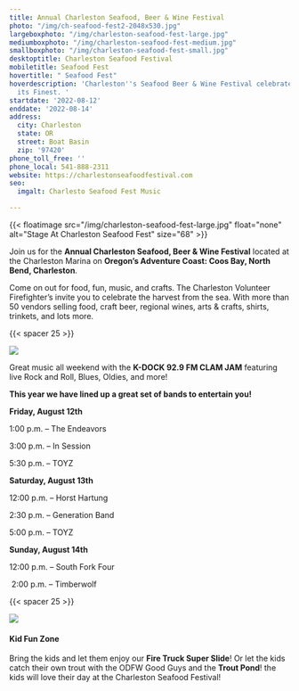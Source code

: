 ```yaml
---
title: Annual Charleston Seafood, Beer & Wine Festival
photo: "/img/ch-seafood-fest2-2048x530.jpg"
largeboxphoto: "/img/charleston-seafood-fest-large.jpg"
mediumboxphoto: "/img/charleston-seafood-fest-medium.jpg"
smallboxphoto: "/img/charleston-seafood-fest-small.jpg"
desktoptitle: Charleston Seafood Festival
mobiletitle: Seafood Fest
hovertitle: " Seafood Fest"
hoverdescription: 'Charleston''s Seafood Beer & Wine Festival celebrates Seafood at
  its Finest. '
startdate: '2022-08-12'
enddate: '2022-08-14'
address:
  city: Charleston
  state: OR
  street: Boat Basin
  zip: '97420'
phone_toll_free: ''
phone_local: 541-888-2311
website: https://charlestonseafoodfestival.com
seo:
  imgalt: Charlesto Seafood Fest Music

---
```

{{< floatimage src="/img/charleston-seafood-fest-large.jpg" float="none" alt="Stage At Charleston Seafood Fest" size="68" >}}

Join us for the **Annual Charleston Seafood, Beer & Wine Festival** located at the Charleston Marina on **Oregon’s Adventure Coast: Coos Bay, North Bend, Charleston**.

Come on out for food, fun, music, and crafts. The Charleston Volunteer Firefighter’s invite you to celebrate the harvest from the sea.  With more than 50 vendors selling food, craft beer, regional wines, arts & crafts, shirts, trinkets, and lots more.

{{< spacer 25 >}}

![](/img/clam-jam.jpeg)

Great music all weekend with the **K-DOCK 92.9 FM CLAM JAM** featuring live Rock and Roll, Blues, Oldies, and more!

**This year we have lined up a great set of bands to entertain you!**

**Friday, August 12th**

1:00 p.m. – The Endeavors 

3:00 p.m. – In Session 

5:30 p.m. – TOYZ

**Saturday, August 13th** 

12:00 p.m. – Horst Hartung 

2:30 p.m. – Generation Band 

5:00 p.m. – TOYZ

**Sunday, August 14th** 

12:00 p.m. – South Fork Four

 2:00 p.m. – Timberwolf

{{< spacer 25 >}}

![](/img/kidsfunzone.png)

#### Kid Fun Zone

Bring the kids and let them enjoy our **Fire Truck Super Slide**! Or let the kids catch their own trout with the ODFW Good Guys and the **Trout Pond**! the kids will love their day at the Charleston Seafood Festival!